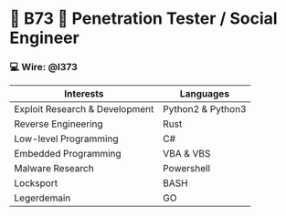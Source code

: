 # :microbe: B73 :microbe: Penetration Tester / Social Engineer 

### :computer: Wire: @l373
Interests | Languages
------------ | -------------
Exploit Research & Development | Python2 & Python3
Reverse Engineering | Rust
Low-level Programming | C#
Embedded Programming | VBA & VBS
Malware Research | Powershell
Locksport | BASH
Legerdemain | GO

